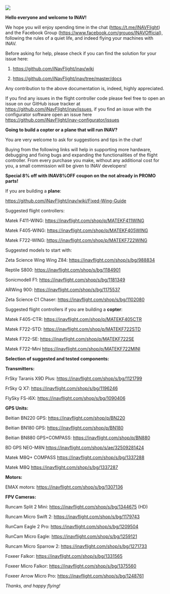 ![](https://telegra.ph/file/412011e1cf4219dbd18f1.png)

**Hello everyone and welcome to INAV!**

We hope you will enjoy spending time in the chat (https://t.me/INAVFlight) and the Facebook Group (https://www.facebook.com/groups/INAVOfficial), following the rules of a quiet life, and indeed flying your machines with INAV.

Before asking for help, please check if you can find the solution for your issue here:

1) https://github.com/iNavFlight/inav/wiki

2) https://github.com/iNavFlight/inav/tree/master/docs

Any contribution to the above documentation is, indeed, highly appreciated. 

If you find any issues in the flight controller code please feel free to open an issue on our GitHub issue tracker at https://github.com/iNavFlight/inav/issues, if you find an issue with the configurator software open an issue here https://github.com/iNavFlight/inav-configurator/issues



**Going to build a copter or a plane that will run INAV?**

You are very welcome to ask for suggestions and tips in the chat!

Buying from the following links will help in supporting more hardware, debugging and fixing bugs and expanding the functionalities of the flight controller. From every purchase you make, without any additional cost for you, a small commission will be given to INAV developers!

**Special 8% off with INAV8%OFF coupon on the not already in PROMO parts!**

If you are building a **plane**:

https://github.com/iNavFlight/inav/wiki/Fixed-Wing-Guide

Suggested flight controllers:

Matek F411-WING: https://inavflight.com/shop/p/MATEKF411WING

Matek F405-WING: https://inavflight.com/shop/p/MATEKF405WING

Matek F722-WING: https://inavflight.com/shop/p/MATEKF722WING

Suggested models to start with:

Zeta Science Wing Wing Z84: https://inavflight.com/shop/s/bg/988834

Reptile S800: https://inavflight.com/shop/s/bg/1184901

Sonicmodell F1: https://inavflight.com/shop/s/bg/1181349

ARWing 900: https://inavflight.com/shop/s/bg/1175537

Zeta Science C1 Chaser: https://inavflight.com/shop/s/bg/1102080

Suggested flight controllers if you are building a **copter**:

Matek F405-CTR: https://inavflight.com/shop/p/MATEKF405CTR

Matek F722-STD: https://inavflight.com/shop/p/MATEKF722STD

Matek F722-SE: https://inavflight.com/shop/p/MATEKF722SE

Matek F722-Mini https://inavflight.com/shop/p/MATEKF722MINI

**Selection of suggested and tested components:**

**Transmitters:**

FrSky Taranis X9D Plus:  https://inavflight.com/shop/s/bg/1121799

FrSky Q X7: https://inavflight.com/shop/s/bg/1196246

FlySky FS-i6X: https://inavflight.com/shop/s/bg/1090406 

**GPS Units:**

Beitian BN220 GPS: https://inavflight.com/shop/p/BN220

Beitian BN180 GPS: https://inavflight.com/shop/p/BN180

Beitian BN880 GPS+COMPASS: https://inavflight.com/shop/p/BN880

BD GPS NEO-M8N https://inavflight.com/shop/s/ae/32509281424

Matek M8Q+ COMPASS https://inavflight.com/shop/s/bg/1337288

Matek M8Q https://inavflight.com/shop/s/bg/1337287


**Motors:**

EMAX motors:  https://inavflight.com/shop/s/bg/1307136

**FPV Cameras:**

Runcam Split 2 Mini: https://inavflight.com/shop/s/bg/1344675 (HD)

Runcam Micro Swift 2: https://inavflight.com/shop/s/bg/1179743

RunCam Eagle 2 Pro: https://inavflight.com/shop/s/bg/1209504

RunCam Micro Eagle: https://inavflight.com/shop/s/bg/1259121 

Runcam Micro Sparrow 2: https://inavflight.com/shop/s/bg/1271733

Foxeer Falkor: https://inavflight.com/shop/s/bg/1331565

Foxeer Micro Falkor: https://inavflight.com/shop/s/bg/1375560

Foxeer Arrow Micro Pro: https://inavflight.com/shop/s/bg/1248761



_Thanks, and happy flying!_
